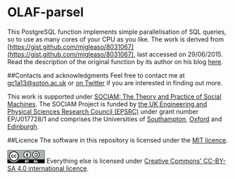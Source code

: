 OLAF-parsel
===========

This PostgreSQL function implements simple parallelisation of SQL queries, so to use as many cores of your CPU as you like. The work is derived from [https://gist.github.com/mjgleaso/8031067](https://gist.github.com/mjgleaso/8031067), last accessed on 29/06/2015. Read the description of the original function by its author on his blog [here](http://geeohspatial.blogspot.com/2013/12/a-simple-function-for-parallel-queries_18.html).

##Contacts and acknowledgments
Feel free to contact me at [gc1a13@soton.ac.uk](gc1a13@soton.ac.uk) or [on Twitter](https://twitter.com/giacecco) if you are interested in finding out more.

This work is supported under [SOCIAM: The Theory and Practice of Social Machines](http://sociam.org/). The SOCIAM Project is funded by [the UK Engineering and Physical Sciences Research Council (EPSRC)](https://www.epsrc.ac.uk/) under grant number EP/J017728/1 and comprises the Universities of [Southampton](http://www.southampton.ac.uk/), [Oxford](http://www.ox.ac.uk/) and [Edinburgh](http://www.ed.ac.uk/).

##Licence
The software in this repository is licensed under the [MIT licence](LICENCE.md).

[![CC-BY-SA-4.0](images/ccbysa.png "CC-BY-SA 4.0 logo")](https://creativecommons.org/licenses/by-sa/4.0/) Everything else is licensed under [Creative Commons' CC-BY-SA 4.0 international licence](https://creativecommons.org/licenses/by-sa/4.0/).
